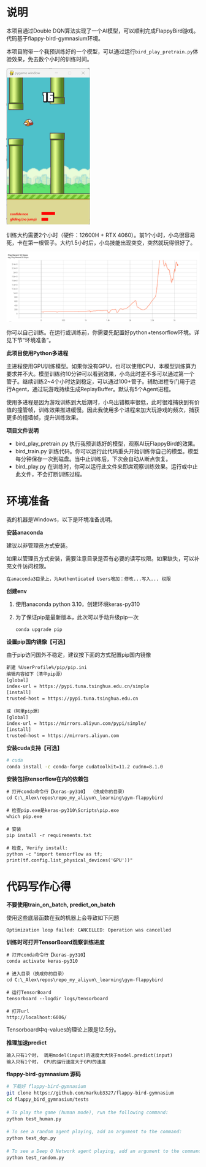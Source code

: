 # 说明

本项目通过Double DQN算法实现了一个AI模型，可以顺利完成FlappyBird游戏。代码基于flappy-bird-gymnasium环境。

本项目附带一个我预训练好的一个模型，可以通过运行```bird_play_pretrain.py```体验效果，免去数个小时的训练时间。

<img src="dqn.gif" alt="dqn" style="zoom:50%;" />



训练大约需要2个小时（硬件：12600H + RTX 4060）。前1个小时，小鸟很容易死，卡在第一根管子。大约1.5小时后，小鸟技能出现突变，突然就玩得很好了。

<img src="score.png" style="zoom:67%;" />



你可以自己训练。在运行或训练前，你需要先配置好python+tensorflow环境。详见下节“环境准备”。



**此项目使用Python多进程**

主进程使用GPU训练模型。如果你没有GPU，也可以使用CPU，本模型训练算力要求并不大。模型训练约10分钟可以看到效果，小鸟此时差不多可以通过第一个管子。继续训练2~4个小时达到稳定，可以通过100+管子。辅助进程专门用于运行Agent，通过玩游戏持续生成ReplayBuffer。默认有5个Agent进程。

使用多进程是因为游戏训练到大后期时，小鸟出错概率很低，此时很难捕获到有价值的撞管帧，训练效果推进缓慢。因此我使用多个进程来加大玩游戏的频次，捕获更多的撞墙帧，提升训练效果。



**项目文件说明**

- bird_play_pretrain.py 执行我预训练好的模型，观察AI玩FlappyBird的效果。
- bird_train.py 训练代码。你可以运行此代码重头开始训练你自己的模型。模型每分钟保存一次到磁盘。当中止训练后，下次会自动从断点恢复。
- bird_play.py 在训练时，你可以运行此文件来即席观察训练效果。运行或中止此文件，不会打断训练过程。



# 环境准备

我的机器是Windows，以下是环境准备说明。



**安装anaconda**

建议以非管理员方式安装。

如果以管理员方式安装，需要注意目录是否有必要的读写权限。如果缺失，可以补充文件访问权限。

```
在anaconda3目录上，为Authenticated Users增加：修改...写入... 权限
```



**创建env**

1. 使用anaconda python 3.10，创建环境keras-py310

2. 为了保证pip是最新版本，此次可以手动升级pip一次
   ```
   conda upgrade pip
   ```



**设置pip国内镜像【可选】**

由于pip访问国外不稳定，建议按下面的方式配置pip国内镜像

```
新建 %UserProfile%/pip/pip.ini
编辑内容如下（清华pip源）
[global]
index-url = https://pypi.tuna.tsinghua.edu.cn/simple
[install]
trusted-host = https://pypi.tuna.tsinghua.edu.cn

或（阿里pip源）
[global]
index-url = https://mirrors.aliyun.com/pypi/simple/
[install]
trusted-host = https://mirrors.aliyun.com
```

**安装cuda支持【可选】**

```bash
# cuda
conda install -c conda-forge cudatoolkit=11.2 cudnn=8.1.0
```

**安装包括tensorflow在内的依赖包**

```
# 打开conda命令行【keras-py310】 （换成你的目录）
cd C:\_Alex\repos\repo_my_aliyun\_learning\gym-flappybird

# 检查pip.exe是keras-py310\Scripts\pip.exe
which pip.exe

# 安装
pip install -r requirements.txt

# 检查, Verify install:
python -c "import tensorflow as tf; print(tf.config.list_physical_devices('GPU'))"
```



# 代码写作心得

**不要使用train_on_batch,  predict_on_batch**

使用这些底层函数在我的机器上会导致如下问题

```
Optimization loop failed: CANCELLED: Operation was cancelled
```

**训练时可打开TensorBoard观察训练进度**

````
# 打开conda命令行【keras-py310】
conda activate keras-py310

# 进入目录（换成你的目录）
cd C:\_Alex\repos\repo_my_aliyun\_learning\gym-flappybird

# 运行TensorBoard
tensorboard --logdir logs/tensorboard

# 打开url
http://localhost:6006/
````

Tensorboard中q-values的理论上限是12.5分。

**推理加速predict**

```
输入只有1个时， 调用model(input)的速度大大快于model.predict(input)
输入只有1个时， CPU的运行速度大于GPU的速度
```

**flappy-bird-gymnasium 源码**

```bash
# 下载好 flappy-bird-gymnasium 
git clone https://github.com/markub3327/flappy-bird-gymnasium
cd flappy_bird_gymnasium/tests

# To play the game (human mode), run the following command:
python test_human.py

# To see a random agent playing, add an argument to the command:
python test_dqn.py

# To see a Deep Q Network agent playing, add an argument to the command:
python test_random.py
```